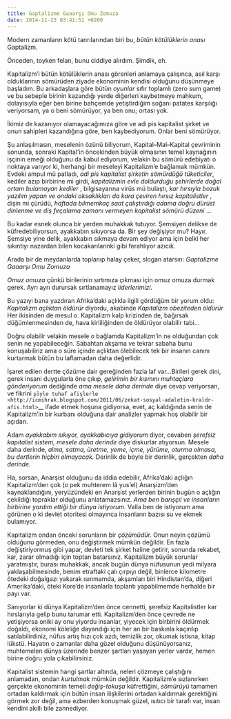 ```yaml
---
title: Gaptalizme Gaaarşı Omu Zomuza
date: 2014-11-23 03:41:51 +0200
---
```


Modern zamanların kötü tanrılarından biri bu, *bütün kötülüklerin anası*
Gaptalizm.

Önceden, toyken felan, bunu ciddiye alırdım. Şimdik, eh.

Kapitalizm’i bütün kötülüklerin anası görenleri anlamaya çalışınca, asıl
karşı olduklarının sömürüden ziyade ekonominin kendisi olduğunu
düşünmeye başladım. Bu arkadaşlara göre bütün *oyunlar* sıfır toplamlı
(zero sum game) ve bu sebeple birinin kazandığı yerde diğerleri
kaybetmeye mahkum, dolayısıyla eğer ben birine bahçemde yetiştirdiğim
soğanı patates karşılığı veriyorsam, ya o beni sömürüyor, ya ben onu;
ortası yok.

İkimiz de kazanıyor olamayacağımıza göre ve adi pis kapitalist şirket ve
onun sahipleri kazandığına göre, ben kaybediyorum. Onlar beni sömürüyor.

Şu anlaşılmasın, meselenin özünü biliyorum, Kapital–Mal–Kapital
çevriminin sonunda, sonraki Kapital’in öncekinden büyük olmasının temel
kaynağının işçinin emeği olduğunu da kabul ediyorum, velakin bu sömürü
edebiyatı o noktaya varıyor ki, herhangi bir meseleyi Kapitalizm’e
bağlamak mümkün. Evdeki ampul mü patladı, *adi pis kapitalist şirketin
sömürdüğü tüketiciler*, kediler azıp birbirine mi girdi, *kapitalizmin
evle doldurduğu şehirlerde doğal ortam bulamayan kediler* ,
bilgisayarına virüs mü bulaştı, *kar hırsıyla bozuk yazılım yapan ve
ondaki aksaklıkları da kara çeviren hırsız kapitalistler* , dişin mi
çürüdü, *haftada bilmemkaç saat çalıştırdığı adama doğru dürüst dinlenme
ve diş fırçalama zamanı vermeyen kapitalist sömürü düzeni* …

Bu kadar esnek olunca bir yerden muhakkak tutuyor. Şemsiyen delikse de
küfredebiliyorsun, ayakkabın sıkıyorsa da. Bir şey değişiyor mu? Hayır.
Şemsiye yine delik, ayakkabın sıkmaya devam ediyor ama için belki her
sıkıntıyı nazardan bilen kocakarılarınki gibi ferahlıyor azıcık.

Arada bir de meydanlarda toplanıp halay çeker, slogan atarsın:
*Gaptalizme Gaaarşı Omu Zomuza*

*Omuz omuza* çünkü birilerinin sırtımıza çıkması için omuz omuza durmak
gerek. Ayrı ayrı durursak sırtlanamayız *liderlerimizi.*

Bu yazıyı bana yazdıran Afrika’daki açlıkla ilgili gördüğüm bir yorum
oldu: *Kapitalizm açlıktan öldürür* diyordu, akabinde *Kapitalizm
obeziteden öldürür* Her ikisinden de mesul o. Kapitalizm kalp krizinden
de, bağırsak düğümlenmesinden de, hava kirliliğinden de öldürüyor
olabilir tabi…

Doğru olabilir velakin mesele o bağlamda Kapitalizm’in ne olduğundan çok
senin ne yapabileceğin. Sabahtan akşama ve tekrar sabaha bunu
konuşabiliriz ama o süre içinde açlıktan ölebilecek tek bir insanın
canını kurtarmak bütün bu laflamadan daha değerlidir.

İşaret edilen dertte çözüme dair gereğinden fazla laf var…Birileri gerek
dini, gerek insani duygularla öne çıkıp, *gelirimin bir kısmını
muhtaçlara gönderiyorum* dediğinde *ama mesele daha derinde* diye cevap
veriyorsan, ve fikrini `şöyle tuhaf
afişlerle <http://icmihrak.blogspot.com/2011/06/zekat-sosyal-adaletin-kraldr-afis.html>`__
ifade etmek hoşuna gidiyorsa, evet, aç kaldığında senin de Kapitalizm’in
bir kurbanı olduğuna dair analizler yapmak hoş olabilir bir açıdan.

Adam *ayakkabım sıkıyor, ayakkabıcıya gidiyorum* diyor, cevaben
*şerefsiz kapitalist sistem, mesele daha derinde* diye diskurlar
atıyorsun. Mesele daha derinde, *alma, satma, üretme, yeme, içme,
yürüme, oturma olmasa, bu dertlerin hiçbiri olmayacak.* Derinlik de
böyle bir derinlik, gerçekten *daha derinde.*

Ha, sorsan, Anarşist olduğunu da iddia edebilir, Afrika’daki açlığın
Kapitalizm’den çok (o pek muhterem lâ yus’el) Anarşizm’den
kaynaklandığını, yeryüzündeki en Anarşist yerlerden birinin bugün o
açlığın çekildiği topraklar olduğunu anlatamazsınız. *Ama ben barışçıl
ve insanların birbirine yardım ettiği bir dünya istiyorum.* Valla ben de
istiyorum ama görünen o ki devlet otoritesi olmayınca insanların bazısı
su ve ekmek bulamıyor.

Kapitalizm ondan önceki sorunların bir *çözümüdür.* Onun neyin çözümü
olduğunu görmeden, onu değiştirmek mümkün değildir. En fazla
değiştiriyormuş gibi yapar, devleti tek şirket haline getirir, sonunda
rekabet, kar, zarar olmadığı için toptan batarsınız. Kapitalizm büyük
sorunlar yaratmıştır, burası muhakkak, ancak bugün dünya nüfusunun yedi
milyara yaklaşabilmesinde, benim etraftaki çalı çırpıyı değil, binlerce
kilometre ötedeki doğalgazı yakarak ısınmamda, akşamları biri
Hindistan’da, diğeri Amerika’daki, öteki Kore’de insanlarla toplantı
yapabilmemde herhalde bir payı var.

Sanıyorlar ki dünya Kapitalizm’den önce cennetti, şerefsiz Kapitalistler
kar hırslarıyla gelip bunu tarumar etti. Kapitalizm’den önce çevrede ne
yetişiyorsa oniki ay onu yiyordu insanlar, yiyecek için birbirini
öldürmek doğaldı, ekonomi köleliğe dayandığı için her an bir baskınla
kaçırılıp satılabilirdiniz, nüfus artış hızı çok azdı, temizlik zor,
okumak istisna, kitap lükstü. Hayatın o zamanlar daha güzel olduğunu
düşünüyorsanız, muhtemelen dünya üzerinde benzer şartları yaşayan yerler
vardır, hemen birine doğru yola çıkabilirsiniz.

Kapitalist sistemin hangi şartlar altında, neleri çözmeye çalıştığını
anlamadan, ondan *kurtulmak* mümkün değildir. Kapitalizm’e sızlanırken
gerçekte ekonominin temeli *değiş–tokuşa* küfrettiğini, *sömürüyü*
tamamen ortadan kaldırmak için bütün insan ilişkilerini ortadan
kaldırmak gerektiğini görmek zor değil, ama ezberden konuşmak güzel,
ısıtıcı bir tarafı var, insan kendini akıllı bile zannediyor.
